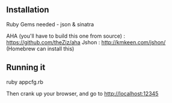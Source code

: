 Installation
------------

Ruby Gems needed - json & sinatra

AHA (you'll have to build this one from source) : https://github.com/theZiz/aha
Jshon : http://kmkeen.com/jshon/ (Homebrew can install this)

Running it
----------

ruby appcfg.rb

Then crank up your browser, and go to [http://localhost:12345](http://localhost:12345)